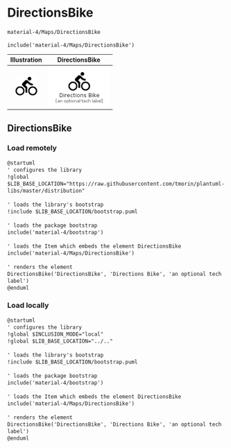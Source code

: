 # DirectionsBike


```text
material-4/Maps/DirectionsBike
```

```text
include('material-4/Maps/DirectionsBike')
```



| Illustration | DirectionsBike |
| :---: | :---: |
| ![illustration for Illustration](../../material-4/Maps/DirectionsBike.png) | ![illustration for DirectionsBike](../../material-4/Maps/DirectionsBike.Local.png) |




## DirectionsBike

### Load remotely
```plantuml
@startuml
' configures the library
!global $LIB_BASE_LOCATION="https://raw.githubusercontent.com/tmorin/plantuml-libs/master/distribution"

' loads the library's bootstrap
!include $LIB_BASE_LOCATION/bootstrap.puml

' loads the package bootstrap
include('material-4/bootstrap')

' loads the Item which embeds the element DirectionsBike
include('material-4/Maps/DirectionsBike')

' renders the element
DirectionsBike('DirectionsBike', 'Directions Bike', 'an optional tech label')
@enduml
```

### Load locally
```plantuml
@startuml
' configures the library
!global $INCLUSION_MODE="local"
!global $LIB_BASE_LOCATION="../.."

' loads the library's bootstrap
!include $LIB_BASE_LOCATION/bootstrap.puml

' loads the package bootstrap
include('material-4/bootstrap')

' loads the Item which embeds the element DirectionsBike
include('material-4/Maps/DirectionsBike')

' renders the element
DirectionsBike('DirectionsBike', 'Directions Bike', 'an optional tech label')
@enduml
```

